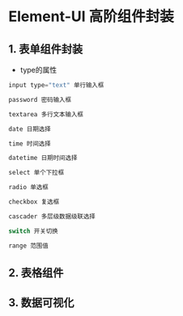 # Element-UI 高阶组件封装


## 1. 表单组件封装

- type的属性
```js
input type="text" 单行输入框

password 密码输入框

textarea 多行文本输入框

date 日期选择

time 时间选择

datetime 日期时间选择

select 单个下拉框

radio 单选框

checkbox 复选框

cascader 多层级数据级联选择

switch 开关切换

range 范围值

```



## 2. 表格组件



## 3. 数据可视化